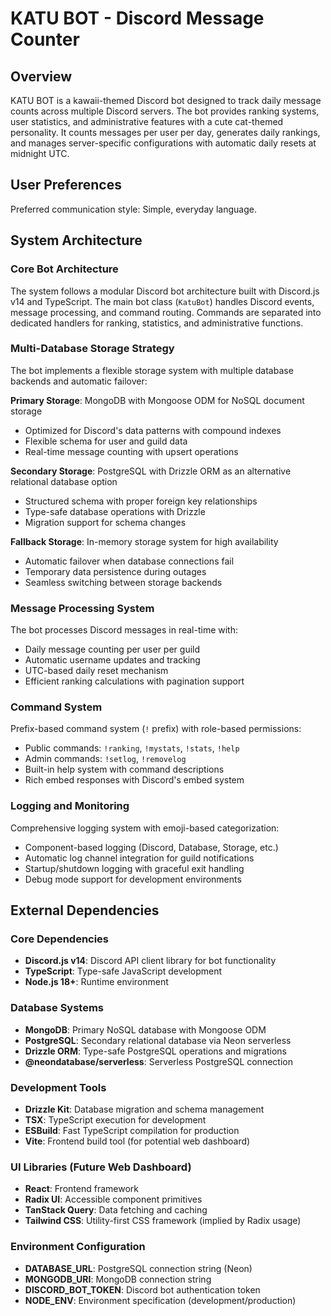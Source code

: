 # KATU BOT - Discord Message Counter

## Overview

KATU BOT is a kawaii-themed Discord bot designed to track daily message counts across multiple Discord servers. The bot provides ranking systems, user statistics, and administrative features with a cute cat-themed personality. It counts messages per user per day, generates daily rankings, and manages server-specific configurations with automatic daily resets at midnight UTC.

## User Preferences

Preferred communication style: Simple, everyday language.

## System Architecture

### Core Bot Architecture
The system follows a modular Discord bot architecture built with Discord.js v14 and TypeScript. The main bot class (`KatuBot`) handles Discord events, message processing, and command routing. Commands are separated into dedicated handlers for ranking, statistics, and administrative functions.

### Multi-Database Storage Strategy
The bot implements a flexible storage system with multiple database backends and automatic failover:

**Primary Storage**: MongoDB with Mongoose ODM for NoSQL document storage
- Optimized for Discord's data patterns with compound indexes
- Flexible schema for user and guild data
- Real-time message counting with upsert operations

**Secondary Storage**: PostgreSQL with Drizzle ORM as an alternative relational database option
- Structured schema with proper foreign key relationships
- Type-safe database operations with Drizzle
- Migration support for schema changes

**Fallback Storage**: In-memory storage system for high availability
- Automatic failover when database connections fail
- Temporary data persistence during outages
- Seamless switching between storage backends

### Message Processing System
The bot processes Discord messages in real-time with:
- Daily message counting per user per guild
- Automatic username updates and tracking
- UTC-based daily reset mechanism
- Efficient ranking calculations with pagination support

### Command System
Prefix-based command system (`!` prefix) with role-based permissions:
- Public commands: `!ranking`, `!mystats`, `!stats`, `!help`
- Admin commands: `!setlog`, `!removelog`
- Built-in help system with command descriptions
- Rich embed responses with Discord's embed system

### Logging and Monitoring
Comprehensive logging system with emoji-based categorization:
- Component-based logging (Discord, Database, Storage, etc.)
- Automatic log channel integration for guild notifications
- Startup/shutdown logging with graceful exit handling
- Debug mode support for development environments

## External Dependencies

### Core Dependencies
- **Discord.js v14**: Discord API client library for bot functionality
- **TypeScript**: Type-safe JavaScript development
- **Node.js 18+**: Runtime environment

### Database Systems
- **MongoDB**: Primary NoSQL database with Mongoose ODM
- **PostgreSQL**: Secondary relational database via Neon serverless
- **Drizzle ORM**: Type-safe PostgreSQL operations and migrations
- **@neondatabase/serverless**: Serverless PostgreSQL connection

### Development Tools
- **Drizzle Kit**: Database migration and schema management
- **TSX**: TypeScript execution for development
- **ESBuild**: Fast TypeScript compilation for production
- **Vite**: Frontend build tool (for potential web dashboard)

### UI Libraries (Future Web Dashboard)
- **React**: Frontend framework
- **Radix UI**: Accessible component primitives
- **TanStack Query**: Data fetching and caching
- **Tailwind CSS**: Utility-first CSS framework (implied by Radix usage)

### Environment Configuration
- **DATABASE_URL**: PostgreSQL connection string (Neon)
- **MONGODB_URI**: MongoDB connection string
- **DISCORD_BOT_TOKEN**: Discord bot authentication token
- **NODE_ENV**: Environment specification (development/production)